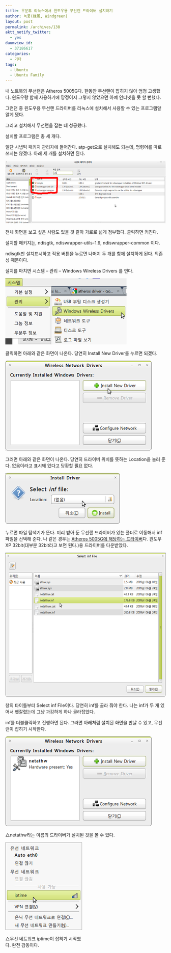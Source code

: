```yaml
---
title: 우분투 리눅스에서 윈도우용 무선랜 드라이버 설치하기
author: 녹풍(綠風, Windgreen)
layout: post
permalink: /archives/138
aktt_notify_twitter:
  - yes
daumview_id:
  - 37186617
categories:
  - 기타
tags:
  - Ubuntu
  - Ubuntu Family
---
```

내 노트북의 무선랜은 Atheros 5005G다. 한동안 무선랜이 잡히지 않아 엄청 고생했다. 윈도우랑 함께 사용하기에 망정이지 그렇지 않았으면 아예 인터넷을 못 할 뻔했다.

그런던 중 윈도우용 무선랜 드라이버를 리눅스에 설치해서 사용할 수 있는 프로그램알 알게 됐다.

그리고 설치해서 무선랜을 잡는 데 성공했다.

설치할 프로그램은 총 세 개다.

일단 시냅틱 패키지 관리자에 들어간다. atp-get으로 설치해도 되는데, 명령어를 따로 쓰지는 않겠다. 아래 세 개를 설치하면 된다.

<img src="/uploads/legacy/old-images/1/cfile22.uf.146E40514D4BC8751FC9AA.png" class="aligncenter" width="580" height="196" alt="" />

전체 화면을 보고 싶은 사람도 있을 것 같아 가로로 넓게 첨부했다. 클릭하면 커진다.

설치할 패키지는, ndisgtk, ndiswrapper-utils-1.9, ndiswrapper-common 이다.

ndisgtk만 설치표시하고 적용 버튼을 누르면 나머지 두 개를 함께 설치하게 된다. 의존성 때문이다.

설치를 마치면 시스템 &#8211; 관리 &#8211; Windows Wireless Drivers 를 연다.

<img src="/uploads/legacy/old-images/1/cfile24.uf.146D0B504D4BC8750E6713.png" class="aligncenter" width="381" height="208" alt="" />

클릭하면 아래와 같은 화면이 나온다. 당연히 Install New Driver를 누르면 되겠다.

<img src="/uploads/legacy/old-images/1/cfile28.uf.170D12534D4BC87504C4F6.png" class="aligncenter" width="460" height="282" alt="" />

그러면 아래와 같은 화면이 나온다. 당연히 드라이버 위치를 뜻하는 Location을 눌러 준다. 없음이라고 표시돼 있다고 당황할 필요 없다.

<img src="/uploads/legacy/old-images/1/cfile2.uf.162E83484D4BC875243D57.png" class="aligncenter" width="360" height="159" alt="" />

누르면 파일 탐색기가 뜬다. 미리 받아 둔 무선랜 드라이버가 있는 폴더로 이동해서 inf 파일을 선택해 준다. 나 같은 경우는 <a href="http://mytory.textcube.com/entry/%EC%95%84%EB%8D%B0%EB%A1%9C%EC%8A%A4-atheros-%EB%AC%B4%EC%84%A0%EB%9E%9C-%EB%93%9C%EB%9D%BC%EC%9D%B4%EB%B2%84" target="_blank">Atheros 5005G에 해당하는 드라이버</a>다. 윈도우XP 32bit(대부분 32bit라고 보면 된다.)용 드라이버를 다운받았다.

<img src="/uploads/legacy/old-images/1/cfile7.uf.1779EF544D4BC8751D7C5D.png" class="aligncenter" width="580" height="452" alt="" />

창의 타이틀부터 Select inf File이다. 당연히 inf를 골라 줘야 한다. 나는 inf가 두 개 있어서 헷갈렸는데 그냥 과감하게 하나 골라잡았다.

inf를 더블클릭하고 진행하면 된다. 그러면 아래처럼 설치된 화면을 만날 수 있고, 무선랜이 잡히기 시작한다.

<div style="width: 470px" class="wp-caption aligncenter">
  <img src="/uploads/legacy/old-images/1/cfile7.uf.12480B4C4D4BC87630ACD9.png" width="460" height="282" alt="" /><p class="wp-caption-text">
    △netathw라는 이름의 드라이버가 설치된 것을 볼 수 있다.
  </p>
</div>

<div style="width: 251px" class="wp-caption aligncenter">
  <img src="/uploads/legacy/old-images/1/cfile26.uf.124CF54C4D4BC87628CD5E.png" width="241" height="275" alt="" /><p class="wp-caption-text">
    △무선 네트워크 iptime이 잡히기 시작했다. 완전 감동이다.
  </p>
</div>